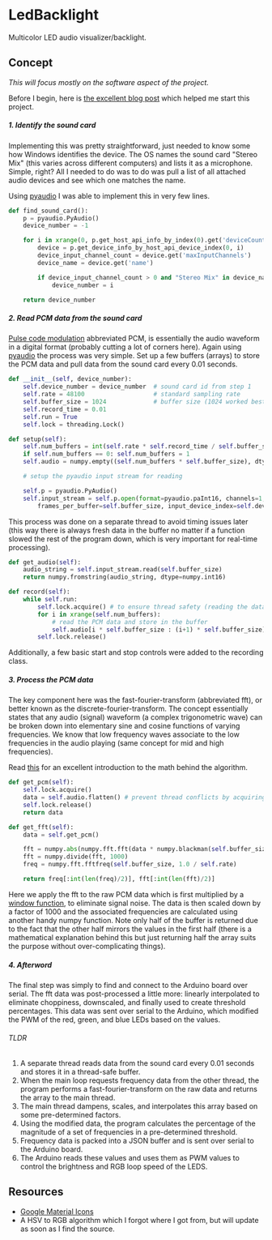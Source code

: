 # LedBacklight
Multicolor LED audio visualizer/backlight.

## Concept

*This will focus mostly on the software aspect of the project.*

Before I begin, here is [the excellent blog post](http://www.swharden.com/wp/2013-05-09-realtime-fft-audio-visualization-with-python/) which helped me start
this project.

##### 1. Identify the sound card

Implementing this was pretty straightforward, just needed to know some how Windows identifies the device.
The OS names the sound card "Stereo Mix" (this varies across different computers) and lists it as a microphone.
Simple, right? All I needed to do was to do was pull a list of all attached audio devices and see which one
matches the name.

Using [pyaudio](https://people.csail.mit.edu/hubert/pyaudio/) I was able to implement this in very few lines.

```python
def find_sound_card():
    p = pyaudio.PyAudio()
    device_number = -1

    for i in xrange(0, p.get_host_api_info_by_index(0).get('deviceCount')): # loop through all the attached devices
        device = p.get_device_info_by_host_api_device_index(0, i)           # get the current device object
        device_input_channel_count = device.get('maxInputChannels')         # check to see if this device is indeed "real"
        device_name = device.get('name')                                    # get the device name

        if device_input_channel_count > 0 and "Stereo Mix" in device_name:  
            device_number = i

    return device_number                                                    # return the value of Stereo Mix
```

##### 2. Read PCM data from the sound card
[Pulse code modulation](https://en.wikipedia.org/wiki/Pulse-code_modulation) abbreviated PCM, is essentially the audio
waveform in a digital format (probably cutting a lot of corners here). Again using [pyaudio](https://people.csail.mit.edu/hubert/pyaudio/) the process was very simple. Set up a few buffers (arrays) to
store the PCM data and pull data from the sound card every 0.01 seconds.

```python
def __init__(self, device_number):
    self.device_number = device_number  # sound card id from step 1
    self.rate = 48100                   # standard sampling rate
    self.buffer_size = 1024             # buffer size (1024 worked best)
    self.record_time = 0.01
    self.run = True
    self.lock = threading.Lock()

def setup(self):
    self.num_buffers = int(self.rate * self.record_time / self.buffer_size)
    if self.num_buffers == 0: self.num_buffers = 1
    self.audio = numpy.empty((self.num_buffers * self.buffer_size), dtype=numpy.int16)

    # setup the pyaudio input stream for reading

    self.p = pyaudio.PyAudio()
    self.input_stream = self.p.open(format=pyaudio.paInt16, channels=1, rate=self.rate, input=True,
        frames_per_buffer=self.buffer_size, input_device_index=self.device_number)
```

This process was done on a separate thread to avoid timing issues later (this way there is always fresh data in the buffer
no matter if a function slowed the rest of the program down, which is very important for real-time processing).

```python
def get_audio(self):
    audio_string = self.input_stream.read(self.buffer_size)
    return numpy.fromstring(audio_string, dtype=numpy.int16)

def record(self):
    while self.run:
        self.lock.acquire() # to ensure thread safety (reading the data while this thread is writing would cause a crash)
        for i in xrange(self.num_buffers):
            # read the PCM data and store in the buffer
            self.audio[i * self.buffer_size : (i+1) * self.buffer_size] = self.get_audio()
        self.lock.release()
```

Additionally, a few basic start and stop controls were added to the recording class.

##### 3. Process the PCM data

The key component here was the fast-fourier-transform (abbreviated fft), or better known as the
discrete-fourier-transform. The concept essentially states that any audio (signal) waveform (a complex trigonometric wave)
can be broken down into elementary sine and cosine functions of varying frequencies. We know that low frequency waves
associate to the low frequencies in the audio playing (same concept for mid and high frequencies).

Read [this](http://practicalcryptography.com/miscellaneous/machine-learning/intuitive-guide-discrete-fourier-transform/)
for an excellent introduction to the math behind the algorithm.

```python
def get_pcm(self):
    self.lock.acquire()
    data = self.audio.flatten() # prevent thread conflicts by acquiring the lock
    self.lock.release()
    return data

def get_fft(self):
    data = self.get_pcm()

    fft = numpy.abs(numpy.fft.fft(data * numpy.blackman(self.buffer_size)))
    fft = numpy.divide(fft, 1000)
    freq = numpy.fft.fftfreq(self.buffer_size, 1.0 / self.rate)

    return freq[:int(len(freq)/2)], fft[:int(len(fft)/2)]
```

Here we apply the fft to the raw PCM data which is first multiplied by a
[window function](http://dsp.stackexchange.com/questions/37925/signal-processing-fft-gives-very-high-magnitudes-for-low-frequencies),
to eliminate signal noise. The data is then scaled down by a factor of 1000 and the associated frequencies are calculated
using another handy numpy function. Note only half of the buffer is returned due to the fact that the other half mirrors
the values in the first half (there is a mathematical explanation behind this but just returning half the array suits the
purpose without over-complicating things).

##### 4. Afterword

The final step was simply to find and connect to the Arduino board over serial. The fft data was post-processed a little more:
linearly interpolated to eliminate choppiness, downscaled, and finally used to create threshold percentages. This data was sent over serial to the Arduino, which modified the PWM of the red, green, and blue LEDs based on the values.

###### TLDR

1. A separate thread reads data from the sound card every 0.01 seconds and stores it in a thread-safe buffer.
2. When the main loop requests frequency data from the other thread, the program performs a fast-fourier-transform
on the raw data and returns the array to the main thread.
3. The main thread dampens, scales, and interpolates this array based on some pre-determined factors.
4. Using the modified data, the program calculates the percentage of the magnitude of a set of frequencies in a
pre-determined threshold.
5. Frequency data is packed into a JSON buffer and is sent over serial to the Arduino board.
6. The Arduino reads these values and uses them as PWM values to control the brightness and RGB loop speed of the
LEDS.

## Resources
- [Google Material Icons ](https://material.io/icons/)
- A HSV to RGB algorithm which I forgot where I got from, but will update as soon as I find the source.

